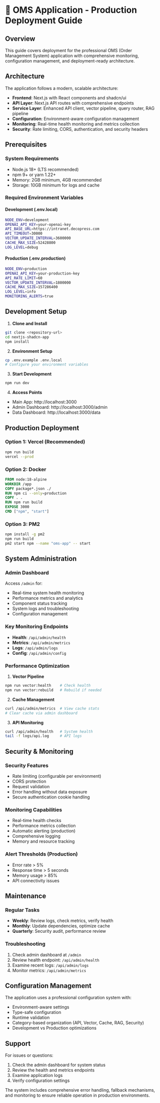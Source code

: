 # 🚀 OMS Application - Production Deployment Guide

## Overview

This guide covers deployment for the professional OMS (Order Management System) application with comprehensive monitoring, configuration management, and deployment-ready architecture.

## Architecture

The application follows a modern, scalable architecture:

- **Frontend**: Next.js with React components and shadcn/ui
- **API Layer**: Next.js API routes with comprehensive endpoints
- **Service Layer**: Enhanced API client, vector pipeline, query router, RAG pipeline
- **Configuration**: Environment-aware configuration management
- **Monitoring**: Real-time health monitoring and metrics collection
- **Security**: Rate limiting, CORS, authentication, and security headers

## Prerequisites

### System Requirements

- Node.js 18+ (LTS recommended)
- npm 9+ or yarn 1.22+
- Memory: 2GB minimum, 4GB recommended
- Storage: 10GB minimum for logs and cache

### Required Environment Variables

#### Development (.env.local)

```bash
NODE_ENV=development
OPENAI_API_KEY=your-openai-key
API_BASE_URL=https://intranet.decopress.com
API_TIMEOUT=30000
VECTOR_UPDATE_INTERVAL=3600000
CACHE_MAX_SIZE=52428800
LOG_LEVEL=debug
```

#### Production (.env.production)

```bash
NODE_ENV=production
OPENAI_API_KEY=your-production-key
API_RATE_LIMIT=60
VECTOR_UPDATE_INTERVAL=1800000
CACHE_MAX_SIZE=157286400
LOG_LEVEL=info
MONITORING_ALERTS=true
```

## Development Setup

1. **Clone and Install**

```bash
git clone <repository-url>
cd nextjs-shadcn-app
npm install
```

2. **Environment Setup**

```bash
cp .env.example .env.local
# Configure your environment variables
```

3. **Start Development**

```bash
npm run dev
```

4. **Access Points**

- Main App: http://localhost:3000
- Admin Dashboard: http://localhost:3000/admin
- Data Dashboard: http://localhost:3000/data

## Production Deployment

### Option 1: Vercel (Recommended)

```bash
npm run build
vercel --prod
```

### Option 2: Docker

```dockerfile
FROM node:18-alpine
WORKDIR /app
COPY package*.json ./
RUN npm ci --only=production
COPY . .
RUN npm run build
EXPOSE 3000
CMD ["npm", "start"]
```

### Option 3: PM2

```bash
npm install -g pm2
npm run build
pm2 start npm --name "oms-app" -- start
```

## System Administration

### Admin Dashboard

Access `/admin` for:

- Real-time system health monitoring
- Performance metrics and analytics
- Component status tracking
- System logs and troubleshooting
- Configuration management

### Key Monitoring Endpoints

- **Health**: `/api/admin/health`
- **Metrics**: `/api/admin/metrics`
- **Logs**: `/api/admin/logs`
- **Config**: `/api/admin/config`

### Performance Optimization

1. **Vector Pipeline**

```bash
npm run vector:health    # Check health
npm run vector:rebuild   # Rebuild if needed
```

2. **Cache Management**

```bash
curl /api/admin/metrics  # View cache stats
# Clear cache via admin dashboard
```

3. **API Monitoring**

```bash
curl /api/admin/health   # System health
tail -f logs/api.log     # API logs
```

## Security & Monitoring

### Security Features

- Rate limiting (configurable per environment)
- CORS protection
- Request validation
- Error handling without data exposure
- Secure authentication cookie handling

### Monitoring Capabilities

- Real-time health checks
- Performance metrics collection
- Automatic alerting (production)
- Comprehensive logging
- Memory and resource tracking

### Alert Thresholds (Production)

- Error rate > 5%
- Response time > 5 seconds
- Memory usage > 85%
- API connectivity issues

## Maintenance

### Regular Tasks

- **Weekly**: Review logs, check metrics, verify health
- **Monthly**: Update dependencies, optimize cache
- **Quarterly**: Security audit, performance review

### Troubleshooting

1. Check admin dashboard at `/admin`
2. Review health endpoint: `/api/admin/health`
3. Examine recent logs: `/api/admin/logs`
4. Monitor metrics: `/api/admin/metrics`

## Configuration Management

The application uses a professional configuration system with:

- Environment-aware settings
- Type-safe configuration
- Runtime validation
- Category-based organization (API, Vector, Cache, RAG, Security)
- Development vs Production optimizations

## Support

For issues or questions:

1. Check the admin dashboard for system status
2. Review the health and metrics endpoints
3. Examine application logs
4. Verify configuration settings

The system includes comprehensive error handling, fallback mechanisms, and monitoring to ensure reliable operation in production environments.
